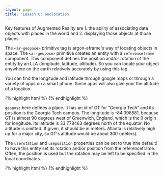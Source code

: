 ```yaml
---
layout: page
title: 'Lesson 6: Geolocation'
---
```


Key features of Augmented Reality are 1. the ability of associating data objects with places in the world and 2. displaying those objects at those places. 

The `<ar-geopose>` primitive tag is argon-aframe's way of locating objects in space. The `<ar-geopose>` primitive creates an entity with a `referenceframe` component. This component defines the position and/or rotation of the entity by an LLA (longitude, latitude, altitude). So you can locate your object anywhere on the earth relatively accurately by using this tag. 

You can find the longitude and latitude through google maps or through a variety of apps on a smart phone. Some apps will also give your the altitude of a location. 

{% highlight html %}
<ar-scene>
    <ar-geopose id="GT" lla=" -84.398881 33.778463"> 
    </ar-geopose>
</ar-scene>
{% endhighlight %}

`geopose` here defines a place. It has an id of GT for "Georgia Tech" and its position is the Georgia Tech campus. The longitude is -84.398881, because GT is almost 90 degrees west of Greenwich, England, which is the 0 origin for longitude. Its latitude is 33.778463 degrees north of the equator. No altitude is omitted. If given, it should be in meters. Atlanta is relatively high up for a major city, so GT's altitude would be about 300 (meters). 

The `userotation` and `useposition` properties can be set to true (the default) to have this entity set its rotation and/or position from the referenceframe.  Often, the position is used but the rotation may be left to be specified in the local coordinates.


{% highlight html %}
<ar-scene>
    <ar-geopose id="GT" lla=" -84.398881 33.778463" userotation="false"> 
        <a-entity billboard fixedsize="20">
        <a-plane rotation="0 90 0" width="2.9" height="4" src="#buzzpin" transparent="true"></a-plane>
        <a-entity css-object="div: #mydiv" scale="0.02 0.02 0.02" position="0 4 0"></a-entity>
        </a-entity>
    </ar-geopose>
</ar-scene>
{% endhighlight %}
